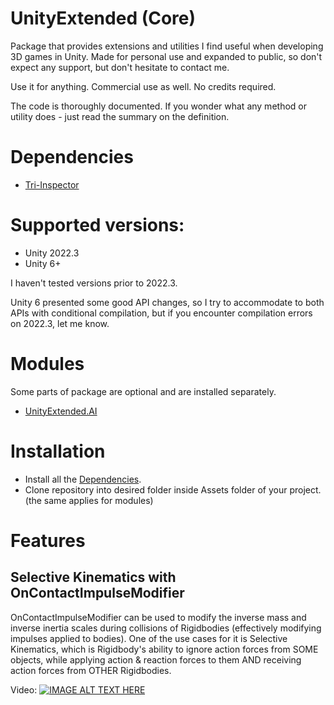 # UnityExtended (Core)
Package that provides extensions and utilities I find useful when developing 3D games in Unity.
Made for personal use and expanded to public, so don't expect any support, but don't hesitate to contact me.

Use it for anything. Commercial use as well. No credits required.

The code is thoroughly documented. If you wonder what any method or utility does - just read the summary on the definition.

# Dependencies
- [Tri-Inspector](https://github.com/codewriter-packages/Tri-Inspector)

# Supported versions:
- Unity 2022.3
- Unity 6+

I haven't tested versions prior to 2022.3.

Unity 6 presented some good API changes, so I try to accommodate to both APIs with conditional compilation, but if you encounter compilation errors on 2022.3, let me know.

# Modules
Some parts of package are optional and are installed separately.
- [UnityExtended.AI](https://github.com/ArtemPindrus/UnityExtended.AI/tree/main)

# Installation
- Install all the [Dependencies](#dependencies).
- Clone repository into desired folder inside Assets folder of your project. (the same applies for modules)

# Features
## Selective Kinematics with OnContactImpulseModifier
OnContactImpulseModifier can be used to modify the inverse mass and inverse inertia scales during collisions of Rigidbodies (effectively modifying impulses applied to bodies).
One of the use cases for it is Selective Kinematics, which is Rigidbody's ability to ignore action forces from SOME objects, while applying action & reaction forces to them AND receiving action forces from OTHER Rigidbodies.

Video:
[![IMAGE ALT TEXT HERE](https://img.youtube.com/vi/UmZfIb84_9U/maxresdefault.jpg)](https://www.youtube.com/watch?v=UmZfIb84_9U)
